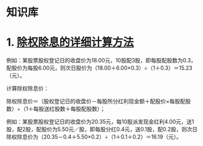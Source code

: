 知识库
===

# 1. [除权除息的详细计算方法](https://china.findlaw.cn/zhishi/a1701513.html)

例如：某股票股权登记日的收盘价为18.00元，10股配3股，即每股配股数为0.3，配股价为每股6.00元，则次日股价为（18.00＋6.00×0.3）÷（1＋0.3）＝15.23（元）。

计算除权除息价：

除权除息价＝（股权登记日的收盘价－每股所分红利现金额＋配股价×每股配股数）÷（1＋每股送红股数＋每股配股数）；

例如：某股票股权登记日的收盘价为20.35元，每10股派发现金红利4.00元，送1股，配2股，配股价为5.50元／股，即每股分红0.4元，送0.1股，配0.2股，则次日除权除息价为（20.35－0.4＋5.50×0.2）÷（1＋0.1＋0.2）＝16.19（元）。